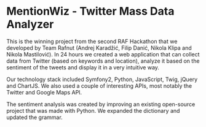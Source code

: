 MentionWiz - Twitter Mass Data Analyzer
===========

This is the winning project from the second RAF Hackathon that we developed by Team Rafnut (Andrej Karadžić, Filip Danić, Nikola Klipa and Nikola Mastilović). In 24 hours we created a web application that can collect data from Twitter (based on keywords and location), analyze it based on the sentiment of the tweets and display it in a very intuitive way.  

Our technology stack included Symfony2, Python, JavaScript, Twig, jQuery and ChartJS. We also used a couple of interesting APIs, most notably the Twitter and Google Maps API.

The sentiment analysis was created by improving an existing open-source project that was made with Python. We expanded the dictionary and updated the grammar.
